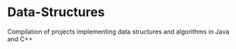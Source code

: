 # Data-Structures
Compilation of projects implementing data structures and algorithms in Java and C++
